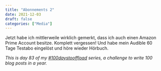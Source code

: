 ```yaml
---
title: "Abonnements 2"
date: 2021-12-03
draft: false
categories: ["Media"]
---
```

Jetzt habe ich mittlerweile wirklich gemerkt, dass ich auch einen Amazon Prime Account besitze. Komplett vergessen! Und habe mein Audible 60 Tage Testabo eingelöst und höre wieder Hörbuch.

_This is day 83 of my [#100daystooffload](https://100daystooffload.com/) series, a challenge to write 100 blog posts in a year._
